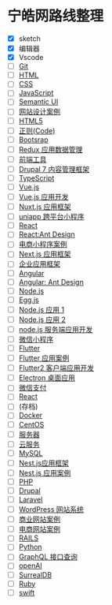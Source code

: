 # 宁皓网路线整理

- [x] sketch
- [X] 编辑器
- [X] Vscode
- [ ] [Git](https://ninghao.net/course/1882)
- [ ] [HTML](https://ninghao.net/package/html)
- [ ] [CSS](https://ninghao.net/package/css)
- [ ] [JavaScript](https://ninghao.net/package/javascript)
- [ ] [Semantic UI](https://ninghao.net/package/semantic-ui)
- [ ] [网站设计案例](https://ninghao.net/package/website)
- [ ] [HTML5](https://ninghao.net/package/html5)
- [ ] [正则(Code)](https://ninghao.net/package/code)
- [ ] [Bootsrap](https://ninghao.net/package/bootstrap)
- [ ] [Redux 应用数据管理](https://ninghao.net/package/redux)
- [ ] [前端工具](https://ninghao.net/package/frontend-tools)
- [ ] [Drupal 7 内容管理框架](https://ninghao.net/package/drupal)
- [ ] [TypeScript](https://ninghao.net/package/typescript)
- [ ] [Vue.js](https://ninghao.net/package/vuejs)
- [ ] [Vue.js 应用开发](https://ninghao.net/package/vuejs-javascript-framework)
- [ ] [Nuxt.js 应用框架](https://ninghao.net/package/nuxtjs)
- [ ] [uniapp 跨平台小程序](https://ninghao.net/package/uniapp)
- [ ] [React](https://ninghao.net/package/react)
- [ ] [React:Ant Design](https://ninghao.net/package/w-store)
- [ ] [电商小程序案例](https://ninghao.net/package/w-store-app)
- [ ] [Next.js 应用框架](https://ninghao.net/package/nextjs)
- [ ] [企业应用框架](https://ninghao.net/package/enterprise-app-architecture)
- [ ] [Angular](https://ninghao.net/package/angular)
- [ ] [Angular: Ant Design](https://ninghao.net/package/ng-zorro-antd)
- [ ] [Node.js](https://ninghao.net/package/nodejs)
- [ ] [Egg.js](https://ninghao.net/package/eggjs)
- [ ] [Node.js 应用 1](https://ninghao.net/package/nodejs-app-season-1)
- [ ] [Node.js 应用 2](https://ninghao.net/package/nodejs-app-season-2)
- [ ] [node.js 服务端应用开发](https://ninghao.net/package/xb2-node)
- [ ] [微信小程序](https://ninghao.net/package/weixin-app)
- [ ] [Flutter](https://ninghao.net/package/flutter)
- [ ] [Flutter 应用案例](https://ninghao.net/package/flutter-app)
- [ ] [Flutter2 客户端应用开发](https://ninghao.net/package/flutter-series-2)
- [ ] [Electron 桌面应用](https://ninghao.net/package/electron)
- [ ] [微信支付](https://ninghao.net/package/wxpay)
- [ ] [React](https://ninghao.net/package/react-frontend-application-practice)
- [ ] (存档)
- [ ] [Docker](https://ninghao.net/package/docker)
- [ ] [CentOS](https://ninghao.net/package/centos)
- [ ] [服务器](https://ninghao.net/package/server)
- [ ] [云服务](https://ninghao.net/package/cloud)
- [ ] [MySQL](https://ninghao.net/package/mysql)
- [ ] [Nest.js应用框架](https://ninghao.net/package/nestjs)
- [ ] [Nest.js 应用案例](https://ninghao.net/package/nestjs-app)
- [ ] [PHP](https://ninghao.net/package/php)
- [ ] [Drupal](https://ninghao.net/package/drupal-7)
- [ ] [Laravel](https://ninghao.net/package/laravel)
- [ ] [WordPress 网站系统](https://ninghao.net/package/wordpress)
- [ ] [商业网站案例](https://ninghao.net/package/commercial)
- [ ] [电商网站案例](https://ninghao.net/package/w-store)
- [ ] [RAILS](https://ninghao.net/package/rails)
- [ ] [Python](https://ninghao.net/package/python)
- [ ] [GraphQL 接口查询](https://ninghao.net/package/graphql)
- [ ] [openAI](https://ninghao.net/package/openai)
- [ ] [SurrealDB](https://ninghao.net/package/surrealdb)
- [ ] [Ruby](https://ninghao.net/package/ruby)
- [ ] [swift](https://ninghao.net/package/swift)